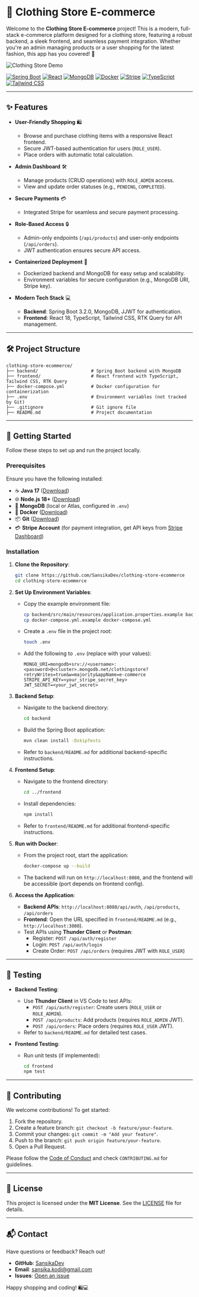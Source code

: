 # 👗 Clothing Store E-commerce

Welcome to the **Clothing Store E-commerce** project! This is a modern, full-stack e-commerce platform designed for a clothing store, featuring a robust backend, a sleek frontend, and seamless payment integration. Whether you're an admin managing products or a user shopping for the latest fashion, this app has you covered! 🚀

![Clothing Store Demo](https://via.placeholder.com/800x400.png?text=Clothing+Store+Demo) <!-- Replace with actual demo image -->

[![Spring Boot](https://img.shields.io/badge/Spring%20Boot-3.2.0-brightgreen)](https://spring.io/projects/spring-boot)
[![React](https://img.shields.io/badge/React-18-blue)](https://reactjs.org/)
[![MongoDB](https://img.shields.io/badge/MongoDB-Atlas-green)](https://www.mongodb.com/)
[![Docker](https://img.shields.io/badge/Docker-Compose-blue)](https://www.docker.com/)
[![Stripe](https://img.shields.io/badge/Stripe-Payments-purple)](https://stripe.com/)
[![TypeScript](https://img.shields.io/badge/TypeScript-5-blue)](https://www.typescriptlang.org/)
[![Tailwind CSS](https://img.shields.io/badge/Tailwind%20CSS-3.4-cyan)](https://tailwindcss.com/)

---

## ✨ Features

- **User-Friendly Shopping** 🛍️

  - Browse and purchase clothing items with a responsive React frontend.
  - Secure JWT-based authentication for users (`ROLE_USER`).
  - Place orders with automatic total calculation.

- **Admin Dashboard** 🛠️

  - Manage products (CRUD operations) with `ROLE_ADMIN` access.
  - View and update order statuses (e.g., `PENDING`, `COMPLETED`).

- **Secure Payments** 💳

  - Integrated Stripe for seamless and secure payment processing.

- **Role-Based Access** 🔒

  - Admin-only endpoints (`/api/products`) and user-only endpoints (`/api/orders`).
  - JWT authentication ensures secure API access.

- **Containerized Deployment** 🐳

  - Dockerized backend and MongoDB for easy setup and scalability.
  - Environment variables for secure configuration (e.g., MongoDB URI, Stripe key).

- **Modern Tech Stack** 💻
  - **Backend**: Spring Boot 3.2.0, MongoDB, JJWT for authentication.
  - **Frontend**: React 18, TypeScript, Tailwind CSS, RTK Query for API management.

---

## 🛠️ Project Structure

```
clothing-store-ecommerce/
├── backend/                    # Spring Boot backend with MongoDB
├── frontend/                   # React frontend with TypeScript, Tailwind CSS, RTK Query
├── docker-compose.yml          # Docker configuration for containerization
├── .env                        # Environment variables (not tracked by Git)
├── .gitignore                  # Git ignore file
├── README.md                   # Project documentation
```

---

## 🚀 Getting Started

Follow these steps to set up and run the project locally.

### Prerequisites

Ensure you have the following installed:

- ☕ **Java 17** ([Download](https://www.oracle.com/java/technologies/javase/jdk17-archive-downloads.html))
- 🌐 **Node.js 18+** ([Download](https://nodejs.org/))
- 🍃 **MongoDB** (local or Atlas, configured in `.env`)
- 🐳 **Docker** ([Download](https://www.docker.com/get-started))
- 📦 **Git** ([Download](https://git-scm.com/))
- 💳 **Stripe Account** (for payment integration, get API keys from [Stripe Dashboard](https://dashboard.stripe.com/))

### Installation

1. **Clone the Repository**:

   ```bash
   git clone https://github.com/SansikaDev/clothing-store-ecommerce
   cd clothing-store-ecommerce
   ```

2. **Set Up Environment Variables**:

   - Copy the example environment file:
     ```bash
     cp backend/src/main/resources/application.properties.example backend/src/main/resources/application.properties
     cp docker-compose.yml.example docker-compose.yml
     ```
   - Create a `.env` file in the project root:
     ```bash
     touch .env
     ```
   - Add the following to `.env` (replace with your values):
     ```plaintext
     MONGO_URI=mongodb+srv://<username>:<password>@<cluster>.mongodb.net/clothingstore?retryWrites=true&w=majority&appName=e-commerce
     STRIPE_API_KEY=<your_stripe_secret_key>
     JWT_SECRET=<your_jwt_secret>
     ```

3. **Backend Setup**:

   - Navigate to the backend directory:
     ```bash
     cd backend
     ```
   - Build the Spring Boot application:
     ```bash
     mvn clean install -DskipTests
     ```
   - Refer to `backend/README.md` for additional backend-specific instructions.

4. **Frontend Setup**:

   - Navigate to the frontend directory:
     ```bash
     cd ../frontend
     ```
   - Install dependencies:
     ```bash
     npm install
     ```
   - Refer to `frontend/README.md` for additional frontend-specific instructions.

5. **Run with Docker**:

   - From the project root, start the application:
     ```bash
     docker-compose up --build
     ```
   - The backend will run on `http://localhost:8080`, and the frontend will be accessible (port depends on frontend config).

6. **Access the Application**:
   - **Backend APIs**: `http://localhost:8080/api/auth`, `/api/products`, `/api/orders`
   - **Frontend**: Open the URL specified in `frontend/README.md` (e.g., `http://localhost:3000`).
   - Test APIs using **Thunder Client** or **Postman**:
     - Register: `POST /api/auth/register`
     - Login: `POST /api/auth/login`
     - Create Order: `POST /api/orders` (requires JWT with `ROLE_USER`)

---

## 🧪 Testing

- **Backend Testing**:

  - Use **Thunder Client** in VS Code to test APIs:
    - `POST /api/auth/register`: Create users (`ROLE_USER` or `ROLE_ADMIN`).
    - `POST /api/products`: Add products (requires `ROLE_ADMIN` JWT).
    - `POST /api/orders`: Place orders (requires `ROLE_USER` JWT).
  - Refer to `backend/README.md` for detailed test cases.

- **Frontend Testing**:
  - Run unit tests (if implemented):
    ```bash
    cd frontend
    npm test
    ```

---

## 🤝 Contributing

We welcome contributions! To get started:

1. Fork the repository.
2. Create a feature branch: `git checkout -b feature/your-feature`.
3. Commit your changes: `git commit -m "Add your feature"`.
4. Push to the branch: `git push origin feature/your-feature`.
5. Open a Pull Request.

Please follow the [Code of Conduct](CODE_OF_CONDUCT.md) and check `CONTRIBUTING.md` for guidelines.

---

## 📜 License

This project is licensed under the **MIT License**. See the [LICENSE](LICENSE) file for details.

---

## 📬 Contact

Have questions or feedback? Reach out!

- **GitHub**: [SansikaDev](https://github.com/SansikaDev)
- **Email**: sansika.kodi@gmail.com
- **Issues**: [Open an issue](https://github.com/SansikaDev/clothing-store-ecommerce/issues)

Happy shopping and coding! 🛍️💻

